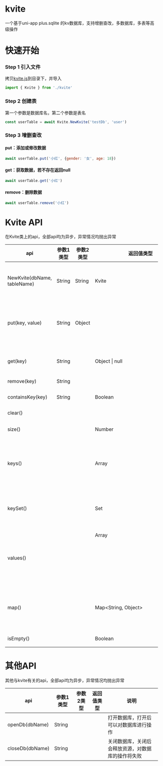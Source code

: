 # kvite
一个基于uni-app plus.sqlite 的kv数据库，支持增删查改，多数据库，多表等高级操作



# 快速开始

### Step 1 引入文件

拷贝[kvite.js](https://github.com/XiaoHuaShiFu/kvite/blob/main/kvite.js)到目录下，并导入

```javascript
import { Kvite } from './kvite'
```

### Step 2 创建表

第一个参数是数据库名，第二个参数是表名

```javascript
const userTable = await Kvite.NewKvite('testDb', 'user')
```

### Step 3 增删查改

#### put：添加或修改数据

```javascript
await userTable.put('小红', {gender: '女', age: 18})
```

#### get：获取数据，若不存在返回null

```javascript
await userTable.get('小红')
```

#### remove：删除数据

```javascript
await userTable.remove('小红')
```

# Kvite API

在Kvite类上的api，全部api均为异步，异常情况均抛出异常

| api                         | 参数1类型 | 参数2类型 | 返回值类型          | 说明                           |
| --------------------------- | --------- | --------- | ------------------- | ------------------------------ |
| NewKvite(dbName, tableName) | String    | String    | Kvite               | 创建一个表，会自动打开数据库   |
| put(key, value)             | String    | Object    |                     | 设置值，不存在插入，存在则更新 |
| get(key)                    | String    |           | Object \| null      | 获取值，不存在返回null         |
| remove(key)                 | String    |           |                     | 移除值                         |
| containsKey(key)            | String    |           | Boolean             | 表是否包含key                  |
| clear()                     |           |           |                     | 清空表                         |
| size()                      |           |           | Number              | 获取表的记录数                 |
| keys()                      |           |           | Array<String>       | 获取全部key，返回Array集合     |
| keySet()                    |           |           | Set<String>         | 获取全部key，返回Set集合       |
| values()                    |           |           | Array<Object>       | 获取全部value，返回Array集合   |
| map()                       |           |           | Map<String, Object> | 获取全部key-value，返回Map集合 |
| isEmpty()                   |           |           | Boolean             | 表是否为空                     |

# 其他API

其他与kvite有关的api，全部api均为异步，异常情况均抛出异常

| api             | 参数1类型 | 参数2类型 | 返回值类型 | 说明                                               |
| --------------- | --------- | --------- | ---------- | -------------------------------------------------- |
| openDb(dbName)  | String    |           |            | 打开数据库，打开后可以对数据库进行操作             |
| closeDb(dbName) | String    |           |            | 关闭数据库，关闭后会释放资源，对数据库的操作将失败 |

